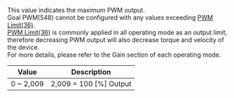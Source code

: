 This value indicates the maximum PWM output.  
Goal PWM(548) cannot be configured with any values exceeding [PWM Limit(36)].  
[PWM Limit(36)] is commonly applied in all operating mode as an output limit, therefore decreasing PWM output will also decrease torque and velocity of the device.  
For more details, please refer to the Gain section of each operating mode.

|   Value   |      Description       |
|:---------:|:----------------------:|
| 0 ~ 2,009 | 2,009 = 100 [%] Output |

[PWM Limit(36)]: #pwm-limit36
